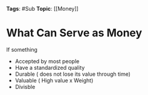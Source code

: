 
**Tags**: #Sub 
**Topic**: [[Money]]

# What Can Serve as Money
If something
- Accepted by most people
- Have a standardized quality
- Durable ( does not lose its value through time)
- Valuable ( High value x Weight)
- Divisble